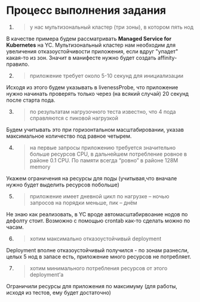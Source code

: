 # Процесс выполнения задания
1. >у нас мультизональный кластер (три зоны), в котором пять нод

В качестве примера будем рассматривать **Managed Service for Kubernetes** на YC. Мультизональный кластер нам необходим для увеличения отказоустойчивости приложения, если вдруг "упадет" какая-то из зон. Значит в манифесте нужно будет создать affinity-правило.

2. >приложение требует около 5-10 секунд для инициализации

Исходя из этого будем указывать в livenessProbe, что приложение нужно начинать проверять только через (на всякий случай) 20 секунд после старта пода.

3. >по результатам нагрузочного теста известно, что 4 пода справляются с пиковой нагрузкой

Будем учитывать это при горизонтальном масштабировании, указав максимальное количество под равное четырем. 

4. >на первые запросы приложению требуется значительно больше ресурсов CPU, в дальнейшем потребление ровное в районе 0.1 CPU. По памяти всегда “ровно” в районе 128M memory

Укажем ограничения на ресурсы для поды (учитывая,что вначале нужно будет выделить ресурсов побольше)

5. >приложение имеет дневной цикл по нагрузке – ночью запросов на порядки меньше, пик – днём

Не знаю как реализовать, в YC вроде автомасштабирвоание нодов по дефолту стоит. Возможно с помощью crontab как-то сделать можно по часам.

6. >хотим максимально отказоустойчивый deployment

Deployment вполне отказоустойчивый получился - по зонам разнесли, целых 5 нод в запасе есть, приложение много ресурсов не потребляет.

7. >хотим минимального потребления ресурсов от этого deployment’а

Ограничили ресурсы для приложения по максимуму (для работы, исходя из тестов, ему будет достаточно)

